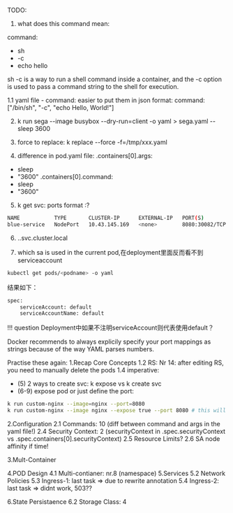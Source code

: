 TODO:

1. what does this command mean:

command:
 - sh
 - -c
 - echo hello


sh -c is a way to run a shell command inside a container, and the -c option is used to pass a command string to the shell for execution.

1.1 yaml file - command: easier to put them in json format:
    command: ["/bin/sh", "-c", "echo Hello, World!"]


2. k run sega --image busybox --dry-run=client -o yaml > sega.yaml -- sleep 3600


3. force to replace:
k replace --force -f=/tmp/xxx.yaml


4. difference in pod.yaml file:
.containers[0].args:
 - sleep
 - "3600"
.containers[0].command:
 - sleep
 - "3600"

5. k get svc: ports format <svcPort>:<targetPort>?
```bash
NAME           TYPE       CLUSTER-IP      EXTERNAL-IP   PORT(S)          AGE
blue-service   NodePort   10.43.145.169   <none>        8080:30082/TCP   2m24s
```

6. <svc-name>.<ns>.svc.cluster.local

7. which sa is used in the current pod,在deployment里面反而看不到serviceaccount
```bash
kubectl get pods/<podname> -o yaml
```
结果如下：
```bash
spec:
    serviceAccount: default
    serviceAccountName: default
```

!!! question
    Deployment中如果不注明serviceAccount则代表使用default？
    

 Docker recommends to always explicily specify your port mappings as strings because of the way YAML parses numbers.

Practise these again:
1.Recap Core Concepts
1.2 RS: Nr 14: after editing RS, you need to manually delete the pods
1.4 imperative: 
- (5) 2 ways to create svc: k expose vs k create svc
- (6-9) expose pod or just define the port:
```bash
k run custom-nginx --image=nginx --port=8080
k run custom-nginx --image nginx --expose true --port 8080 # this will also create a SVC with same name, targetPort of this SVC is 8080
```

2.Configuration
2.1 Commands: 10 (diff between command and args in the yaml file!)
2.4 Security Context: 2 (securityContext in .spec.securityContext vs .spec.containers[0].securityContext)
2.5 Resource Limits? 
2.6 SA
node affinity if time!

3.Mult-Container

4.POD Design
4.1 Multi-contianer: nr.8 (namespace)
5.Services
5.2 Network Policies
5.3 Ingress-1: last task => due to rewrite annotation
5.4 Ingress-2: last task => didnt work, 503??

6.State Persistaence
6.2 Storage Class: 4

